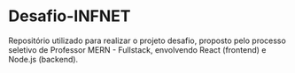 # Desafio-INFNET
Repositório utilizado para realizar o projeto desafio, proposto pelo processo seletivo de Professor MERN - Fullstack, envolvendo React (frontend) e Node.js (backend).
